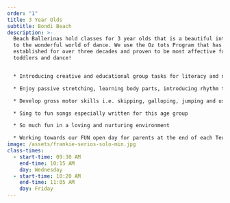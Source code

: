 ```yaml
---
order: "1"
title: 3 Year Olds
subtitle: Bondi Beach
description: >-
  Beach Ballerinas hold classes for 3 year olds that is a beautiful introduction
  to the wonderful world of dance. We use the Oz tots Program that has been
  established for over three decades and proven to be most affective for
  toddlers and dance! 


  * Introducing creative and educational group tasks for literacy and numeracy

  * Enjoy passive stretching, learning body parts, introducing rhythm through clapping and beating to music and using musical instruments 

  * Develop gross motor skills i.e. skipping, galloping, jumping and using props

  * Sing to fun songs especially written for this age group

  * So much fun in a loving and nurturing environment 

  * Working towards our FUN open day for parents at the end of each Term
image: /assets/frankie-serios-solo-min.jpg
class-times:
  - start-time: 09:30 AM
    end-time: 10:15 AM
    day: Wednesday
  - start-time: 10:20 AM
    end-time: 11:05 AM
    day: Friday
---
```

